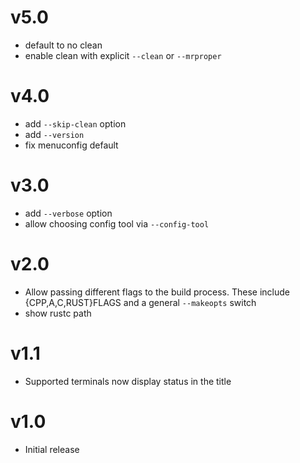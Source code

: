 # v5.0
- default to no clean
- enable clean with explicit `--clean` or `--mrproper`

# v4.0
- add `--skip-clean` option
- add `--version`
- fix menuconfig default

# v3.0
- add `--verbose` option
- allow choosing config tool via `--config-tool`

# v2.0
- Allow passing different flags to the build process.
  These include {CPP,A,C,RUST}FLAGS and 
  a general `--makeopts` switch
- show rustc path

# v1.1
- Supported terminals now display status in the title

# v1.0
- Initial release
